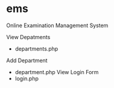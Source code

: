# ems
Online Examination Management System 

View Depatments
* departments.php

Add Department
* department.php
View Login Form
* login.php
